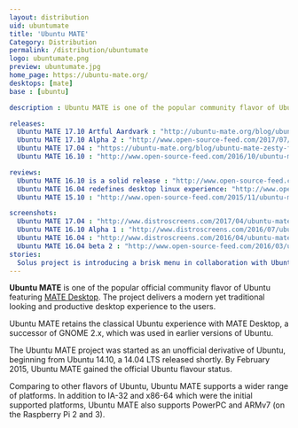 ```yaml
---
layout: distribution
uid: ubuntumate
title: 'Ubuntu MATE'
Category: Distribution
permalink: /distribution/ubuntumate
logo: ubuntumate.png
preview: ubuntumate.jpg
home_page: https://ubuntu-mate.org/
desktops: [mate]
base : [ubuntu]

description : Ubuntu MATE is one of the popular community flavor of Ubuntu delivering, classical yet productive and mdoern desktop experience. Stories, updates and reviews of Ubuntu MATE.

releases:
  Ubuntu MATE 17.10 Artful Aardvark : "http://ubuntu-mate.org/blog/ubuntu-mate-artful-final-release/"
  Ubuntu MATE 17.10 Alpha 2 : "http://www.open-source-feed.com/2017/07/ubuntu-mate-1710-alpha-2-released-with.html"
  Ubuntu MATE 17.04 : "https://ubuntu-mate.org/blog/ubuntu-mate-zesty-final-release/"
  Ubuntu MATE 16.10 : "http://www.open-source-feed.com/2016/10/ubuntu-mate-1610-released-with-mate.html" 

reviews:
  Ubuntu MATE 16.10 is a solid release : "http://www.open-source-feed.com/2016/10/ubuntu-mate-1610-is-solid-release-review.html"
  Ubuntu MATE 16.04 redefines desktop linux experience: "http://www.open-source-feed.com/2016/04/ubuntu-mate-1604-redefines-desktop.html"
  Ubuntu MATE 15.10 : "http://www.open-source-feed.com/2015/11/ubuntu-mate-1510-review.html"

screenshots:
  Ubuntu MATE 17.04 : "http://www.distroscreens.com/2017/04/ubuntu-mate-1704-zesty-zapus-screenshots.html"
  Ubuntu MATE 16.10 Alpha 1 : "http://www.distroscreens.com/2016/07/ubuntu-mate-1610-alpha-1-screenshots.html"
  Ubuntu MATE 16.04 : "http://www.distroscreens.com/2016/04/ubuntu-mate-1604-screenshots.html"
  Ubuntu MATE 16.04 beta 2 : "http://www.open-source-feed.com/2016/03/ubuntu-mate-1604-beta-2-screenshot-tour.html"
stories:
  Solus project is introducing a brisk menu in collaboration with Ubuntu MATE : "http://www.open-source-feed.com/2016/12/solus-project-is-introducing-brisk-menu.html"
---
```


**Ubuntu MATE** is one of the popular official community flavor of Ubuntu featuring [MATE Desktop](http://theopensourcefeed.com/desktop/mate). The project delivers a modern yet traditional looking and productive desktop experience to the users.

Ubuntu MATE retains the classical Ubuntu experience with MATE Desktop, a successor of GNOME 2.x, which was used in earlier versions of Ubuntu.

The Ubuntu MATE project was started as an unofficial derivative of Ubuntu, beginning from Ubuntu 14.10, a 14.04 LTS released shortly. By February 2015, Ubuntu MATE gained the official Ubuntu flavour status.

Comparing to other flavors of Ubuntu, Ubuntu MATE supports a wider range of platforms. In addition to IA-32 and x86-64 which were the initial supported platforms, Ubuntu MATE also supports PowerPC and ARMv7 (on the Raspberry Pi 2 and 3).
